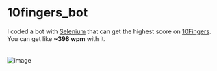 # 10fingers_bot

I coded a bot with [Selenium](https://www.selenium.dev/documentation/webdriver/) that can get the highest score on [10Fingers](https://10fastfingers.com/typing-test/turkish).\
You can get like **~398 wpm** with it. \
\
\
![image](https://user-images.githubusercontent.com/59200707/228076187-972c3410-7ef5-4411-a5d1-189534750a5e.png)
